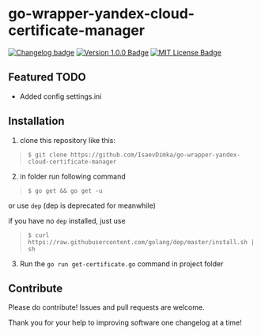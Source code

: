 # go-wrapper-yandex-cloud-certificate-manager

[![Changelog badge][changelog-badge]][changelog]
[![Version 1.0.0 Badge][version-badge]][changelog]
[![MIT License Badge][license-badge]][license]

## Featured TODO

+ Added config settings.ini

## Installation

1. clone this repository like this:

> `$ git clone https://github.com/IsaevDimka/go-wrapper-yandex-cloud-certificate-manager`

2. in folder run following command

> `$ go get && go get -u`

or use `dep`  (dep is deprecated for meanwhile)

if you have no `dep` installed, just use
> `$ curl https://raw.githubusercontent.com/golang/dep/master/install.sh | sh`

3. Run the `go run get-certificate.go` command in project folder

## Contribute

Please do contribute! Issues and pull requests are welcome.

Thank you for your help to improving software one changelog at a time!

[version-badge]: https://img.shields.io/badge/alpha-1.0.0-blue.svg

[changelog]: ./CHANGELOG.md

[changelog-badge]: https://img.shields.io/badge/changelog-go--wrapper--yandex--cloud--certificate--manager-3E05735

[license]: ./LICENSE

[license-badge]: https://img.shields.io/badge/license-MIT-blue.svg